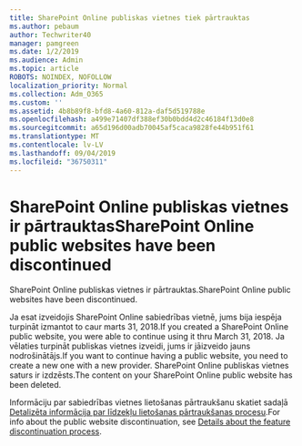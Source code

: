 ```yaml
---
title: SharePoint Online publiskas vietnes tiek pārtrauktas
ms.author: pebaum
author: Techwriter40
manager: pamgreen
ms.date: 1/2/2019
ms.audience: Admin
ms.topic: article
ROBOTS: NOINDEX, NOFOLLOW
localization_priority: Normal
ms.collection: Adm_O365
ms.custom: ''
ms.assetid: 4b8b89f8-bfd8-4a60-812a-daf5d519788e
ms.openlocfilehash: a499e71407df388ef30b0bdd4d2c46184f13d0e8
ms.sourcegitcommit: a65d196d00adb70045af5caca9828fe44b951f61
ms.translationtype: MT
ms.contentlocale: lv-LV
ms.lasthandoff: 09/04/2019
ms.locfileid: "36750311"
---
```

# <a name="sharepoint-online-public-websites-have-been-discontinued"></a><span data-ttu-id="e0a31-102">SharePoint Online publiskas vietnes ir pārtrauktas</span><span class="sxs-lookup"><span data-stu-id="e0a31-102">SharePoint Online public websites have been discontinued</span></span>

<span data-ttu-id="e0a31-103">SharePoint Online publiskas vietnes ir pārtrauktas.</span><span class="sxs-lookup"><span data-stu-id="e0a31-103">SharePoint Online public websites have been discontinued.</span></span>

<span data-ttu-id="e0a31-104">Ja esat izveidojis SharePoint Online sabiedrības vietnē, jums bija iespēja turpināt izmantot to caur marts 31, 2018.</span><span class="sxs-lookup"><span data-stu-id="e0a31-104">If you created a SharePoint Online public website, you were able to continue using it thru March 31, 2018.</span></span> <span data-ttu-id="e0a31-105">Ja vēlaties turpināt publiskas vietnes izveidi, jums ir jāizveido jauns nodrošinātājs.</span><span class="sxs-lookup"><span data-stu-id="e0a31-105">If you want to continue having a public website, you need to create a new one with a new provider.</span></span> <span data-ttu-id="e0a31-106">SharePoint Online publiskas vietnes saturs ir izdzēsts.</span><span class="sxs-lookup"><span data-stu-id="e0a31-106">The content on your SharePoint Online public website has been deleted.</span></span>

<span data-ttu-id="e0a31-107">Informāciju par sabiedrības vietnes lietošanas pārtraukšanu skatiet sadaļā [Detalizēta informācija par līdzekļu lietošanas pārtraukšanas procesu](https://go.microsoft.com/fwlink/?linkid=866980).</span><span class="sxs-lookup"><span data-stu-id="e0a31-107">For info about the public website discontinuation, see [Details about the feature discontinuation process](https://go.microsoft.com/fwlink/?linkid=866980).</span></span>
